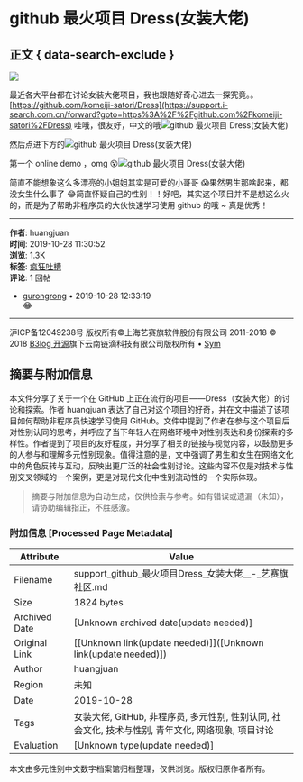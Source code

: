 # github 最火项目 Dress(女装大佬)

## 正文 { data-search-exclude }


![](https://support.i-search.com.cn/upload/bbs/20190129/35a2d2ca23e94e6f8ffec0ef765351d6_Snipaste_20190129_141102.png)

最近各大平台都在讨论女装大佬项目，我也跟随好奇心进去一探究竟。。[https://github.com/komeiji-satori/Dress](https://support.i-search.com.cn/forward?goto=https%3A%2F%2Fgithub.com%2Fkomeiji-satori%2FDress) 哇哦，很友好，中文的哦![github 最火项目 Dress(女装大佬)](https://support.i-search.com.cn/upload/bbs/20191028/6be86c90d02d403791e775dfd07f52c2_image.png)

然后点进下方的![github 最火项目 Dress(女装大佬)](https://support.i-search.com.cn/upload/bbs/20191028/304695b92979423e9a5e2093ea3c61b0_image.png)

第一个 online demo ，omg 😵![github 最火项目 Dress(女装大佬)](https://support.i-search.com.cn/upload/bbs/20191028/0385609ee5604424aa9c4261563ae13b_image.png)

简直不能想象这么多漂亮的小姐姐其实是可爱的小哥哥 😱果然男生那啥起来，都没女生什么事了 😂简直怀疑自己的性别！！好吧，其实这个项目并不是想这么火的，而是为了帮助非程序员的大伙快速学习使用 github 的哦 ~ 真是优秀！

---

**作者**: huangjuan  
**时间**: 2019-10-28 11:30:52  
**浏览**: 1.3K  
**标签**: [疯狂吐槽](https://support.i-search.com.cn/tag/%E7%96%AF%E7%8B%82%E5%90%90%E6%A7%BD)  
**评论**: 1 回帖  
- [gurongrong](https://support.i-search.com.cn/member/gurongrong1) • 2019-10-28 12:33:19  
    😂

---

沪ICP备12049238号 版权所有©上海艺赛旗软件股份有限公司 2011-2018 © 2018 [B3log 开源](https://b3log.org/)旗下云南链滴科技有限公司版权所有 • [Sym](https://sym.b3log.org/)  
<!-- tcd_original_link https://support.i-search.com.cn/article/1572233452580 -->


## 摘要与附加信息

<!-- tcd_abstract -->
本文件分享了关于一个在 GitHub 上正在流行的项目——Dress（女装大佬）的讨论和探索。作者 huangjuan 表达了自己对这个项目的好奇，并在文中描述了该项目如何帮助非程序员快速学习使用 GitHub。文件中提到了作者在参与这个项目后对性别认同的思考，并呼应了当下年轻人在网络环境中对性别表达和身份探索的多样性。作者提到了项目的友好程度，并分享了相关的链接与视觉内容，以鼓励更多的人参与和理解多元性别现象。值得注意的是，文中强调了男生和女生在网络文化中的角色反转与互动，反映出更广泛的社会性别讨论。这些内容不仅是对技术与性别交叉领域的一个案例，更是对现代文化中性别流动性的一个实际体现。
<!-- tcd_abstract_end -->

> 摘要与附加信息为自动生成，仅供检索与参考。如有错误或遗漏（未知），请协助编辑指正，不胜感激。

### 附加信息 [Processed Page Metadata]

| Attribute       | Value                                  |
|-----------------|----------------------------------------|
| Filename        | support_github_最火项目Dress_女装大佬__-_艺赛旗社区.md                             |
| Size            | 1824 bytes                           |
| Archived Date   | [Unknown archived date(update needed)]                             |
| Original Link   | [[Unknown link(update needed)]]([Unknown link(update needed)])                       |
| Author          | huangjuan                               |
| Region          | 未知                               |
| Date            | 2019-10-28                                 |
| Tags            | 女装大佬, GitHub, 非程序员, 多元性别, 性别认同, 社会文化, 技术与性别, 青年文化, 网络现象, 项目讨论                                 |
| Evaluation            | [Unknown type(update needed)]                                 |
<!-- tcd_table_end -->

本文由多元性别中文数字档案馆归档整理，仅供浏览。版权归原作者所有。
